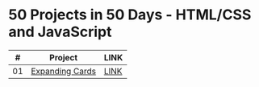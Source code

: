 # 50 Projects in 50 Days - HTML/CSS and JavaScript

|  #  | Project                                                                                           | LINK                                           |
| :-: | ------------------------------------------------------------------------------------------------- | ---------------------------------------------- |
| 01  | [Expanding Cards](https://github.com/adarshgowdaa/50projects50days/tree/main/ExpandingCards_Day1) | [LINK](https://expand-cards-day1.netlify.app/) |
